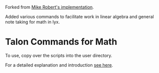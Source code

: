 Forked from [Mike Robert's implementation](https://github.com/mrob95/mathfly-talon).

Added various commands to facilitate work in linear algebra and general note taking for math in lyx. 

# Talon Commands for Math

To use, copy over the scripts into the user directory.

For a detailed explanation and introduction [see here](https://github.com/mrob95/mathfly-talon).
